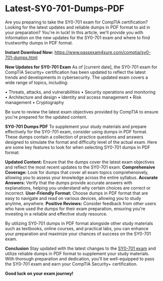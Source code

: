 # Latest-SY0-701-Dumps-PDF
Are you preparing to take the SY0-701 exam for CompTIA certification? Looking for the latest updates and reliable dumps in PDF format to aid in your preparation? You're in luck! In this article, we'll provide you with information on the new updates for the SY0-701 exam and where to find trustworthy dumps in PDF format.

**Instant Download Now:** https://www.passexam4sure.com/comptia/sy0-701-dumps.html

**New Updates for SY0-701 Exam**
As of [current date], the SY0-701 exam for CompTIA Security+ certification has been updated to reflect the latest trends and developments in cybersecurity. The updated exam covers a wide range of topics, including:

•	Threats, attacks, and vulnerabilities
•	Security operations and monitoring
•	Architecture and design
•	Identity and access management
•	Risk management
•	Cryptography

Be sure to review the latest exam objectives provided by CompTIA to ensure you're prepared for the updated content.

**SY0-701 Dumps PDF**
To supplement your study materials and prepare effectively for the SY0-701 exam, consider using dumps in PDF format. These dumps contain a collection of practice questions and answers designed to simulate the format and difficulty level of the actual exam. Here are some key features to look for when selecting SY0-701 dumps in PDF format:

**Updated Content:** Ensure that the dumps cover the latest exam objectives and reflect the most recent updates to the SY0-701 exam.
**Comprehensive Coverage:** Look for dumps that cover all exam topics comprehensively, allowing you to assess your knowledge across the entire syllabus.
**Accurate Answers:** Verify that the dumps provide accurate answers with explanations, helping you understand why certain choices are correct or incorrect.
**User-Friendly Format:** Choose dumps in PDF format that are easy to navigate and read on various devices, allowing you to study anytime, anywhere.
**Positive Reviews:** Consider feedback from other users who have used the dumps for their exam preparation, ensuring you're investing in a reliable and effective study resource.

By utilizing SY0-701 dumps in PDF format alongside other study materials such as textbooks, online courses, and practical labs, you can enhance your preparation and maximize your chances of success on the SY0-701 exam.

**Conclusion**
Stay updated with the latest changes to the [SY0-701 exam](https://www.passexam4sure.com/comptia/sy0-701-dumps.html) and utilize reliable dumps in PDF format to supplement your study materials. With thorough preparation and dedication, you'll be well-equipped to pass the SY0-701 exam and earn your CompTIA Security+ certification.

**Good luck on your exam journey!**

